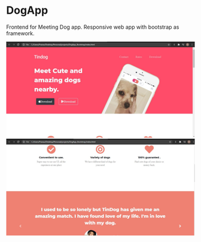 # DogApp

Frontend for Meeting Dog app. Responsive web app with bootstrap as framework. 

![](dog1.jpg)
![](dog2.jpg)
